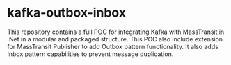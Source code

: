 # kafka-outbox-inbox
This repository contains a full POC for integrating Kafka with MassTransit in .Net in a modular and packaged structure. This POC also include extension for MassTransit Publisher to add Outbox pattern functionality. It also adds Inbox pattern capabilities to prevent message duplication.

